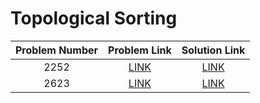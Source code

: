 # Topological Sorting

|Problem Number|Problem Link|Solution Link|
|:-:|:-:|:-:|
|2252|[LINK](https://www.acmicpc.net/problem/2252)|[LINK](/solutions/topological-sorting/2252)|
|2623|[LINK](https://www.acmicpc.net/problem/2623)|[LINK](/solutions/topological-sorting/2623)|
